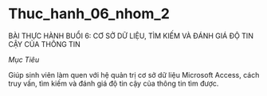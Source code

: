 # Thuc_hanh_06_nhom_2

BÀI THỰC HÀNH BUỔI 6: CƠ SỞ DỮ LIỆU, TÌM KIẾM VÀ ĐÁNH GIÁ ĐỘ TIN CẬY CỦA THÔNG TIN

*Mục Tiêu*

Giúp sinh viên làm quen với hệ quản trị cơ sở dữ liệu Microsoft Access, cách truy vấn, tìm kiếm và đánh giá độ tin cậy của thông tin tìm được.
